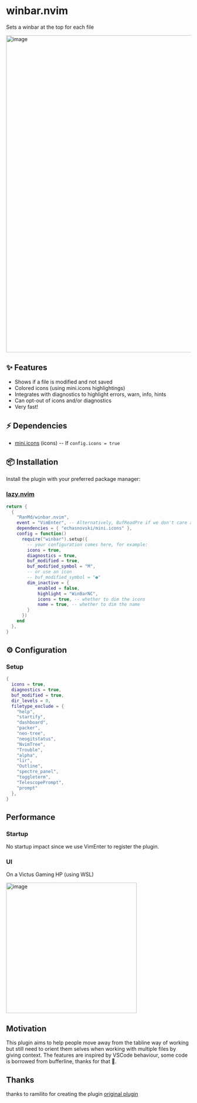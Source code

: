 # winbar.nvim
Sets a winbar at the top for each file

<img width="865" alt="image" src="https://github.com/user-attachments/assets/1c54b0f2-6065-4941-984d-4277985c97c5">

## ✨ Features
- Shows if a file is modified and not saved
- Colored icons (using mini.icons highlightings)
- Integrates with diagnostics to highlight errors, warn, info, hints
- Can opt-out of icons and/or diagnostics
- Very fast!

## ⚡️ Dependencies
- [mini.icons](https://github.com/echasnovski/mini.icons) (icons) -- If ```config.icons = true```

## 📦 Installation

Install the plugin with your preferred package manager:

### [lazy.nvim](https://github.com/folke/lazy.nvim)

```lua
return {
  {
    "RanMd/winbar.nvim",
    event = "VimEnter", -- Alternatively, BufReadPre if we don't care about the empty file when starting with 'nvim'
    dependencies = { "echasnovski/mini.icons" },
    config = function()
      require("winbar").setup({
        -- your configuration comes here, for example:
        icons = true,
        diagnostics = true,
        buf_modified = true,
        buf_modified_symbol = "M",
        -- or use an icon
        -- buf_modified_symbol = "●"
        dim_inactive = {
            enabled = false,
            highlight = "WinBarNC",
            icons = true, -- whether to dim the icons
            name = true, -- whether to dim the name
        }
      })
    end
  },
}
```

## ⚙️ Configuration

### Setup
```lua
{
  icons = true,
  diagnostics = true,
  buf_modified = true,
  dir_levels = 0,
  filetype_exclude = {
    "help",
    "startify",
    "dashboard",
    "packer",
    "neo-tree",
    "neogitstatus",
    "NvimTree",
    "Trouble",
    "alpha",
    "lir",
    "Outline",
    "spectre_panel",
    "toggleterm",
    "TelescopePrompt",
    "prompt"
  },
}
```

## Performance

### Startup

No startup impact since we use VimEnter to register the plugin.

### UI
On a Victus Gaming HP (using WSL)

<img width="356" alt="image" src="https://github.com/user-attachments/assets/7c2d963d-866e-4db5-89da-e9b1786a113a">

## Motivation
This plugin aims to help people move away from the tabline way of working but still need to orient them selves when working with multiple files by giving context.
The features are inspired by VSCode behaviour, some code is borrowed from bufferline, thanks for that 🙏.

## Thanks
thanks to ramilito for creating the plugin 
[original plugin](https://github.com/Ramilito/winbar.nvim/tree/main)
